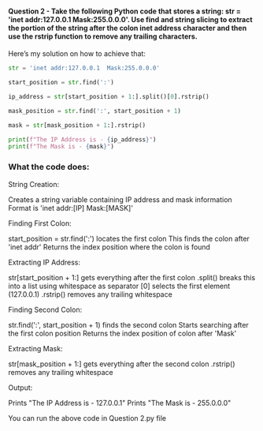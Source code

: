 #### Question 2 - Take the following Python code that stores a string: str = 'inet addr:127.0.0.1  Mask:255.0.0.0'. Use find and string slicing to extract the portion of the string after the colon inet address character and then use the rstrip function to remove any trailing characters.

Here’s my solution on how to achieve that:

```python
str = 'inet addr:127.0.0.1  Mask:255.0.0.0'

start_position = str.find(':')

ip_address = str[start_position + 1:].split()[0].rstrip()

mask_position = str.find(':', start_position + 1)

mask = str[mask_position + 1:].rstrip()

print(f"The IP Address is - {ip_address}")
print(f"The Mask is - {mask}")
```

### What the code does:

String Creation:

Creates a string variable containing IP address and mask information
Format is 'inet addr:[IP]  Mask:[MASK]'

Finding First Colon:

start_position = str.find(':') locates the first colon
This finds the colon after 'inet addr'
Returns the index position where the colon is found

Extracting IP Address:

str[start_position + 1:] gets everything after the first colon
.split() breaks this into a list using whitespace as separator
[0] selects the first element (127.0.0.1)
.rstrip() removes any trailing whitespace

Finding Second Colon:

str.find(':', start_position + 1) finds the second colon
Starts searching after the first colon position
Returns the index position of colon after 'Mask'

Extracting Mask:

str[mask_position + 1:] gets everything after the second colon
.rstrip() removes any trailing whitespace

Output:

Prints "The IP Address is - 127.0.0.1"
Prints "The Mask is - 255.0.0.0"

You can run the above code in Question 2.py file
